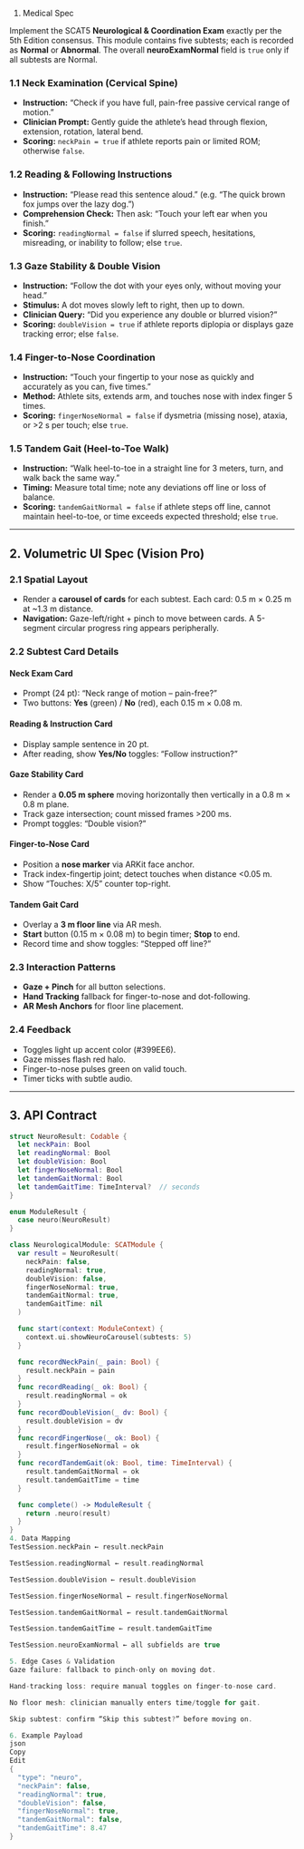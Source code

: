 
1. Medical Spec

Implement the SCAT5 **Neurological & Coordination Exam** exactly per the 5th Edition consensus. This module contains five subtests; each is recorded as **Normal** or **Abnormal**. The overall **neuroExamNormal** field is `true` only if all subtests are Normal.

### 1.1 Neck Examination (Cervical Spine)
- **Instruction:** “Check if you have full, pain-free passive cervical range of motion.”
- **Clinician Prompt:** Gently guide the athlete’s head through flexion, extension, rotation, lateral bend.
- **Scoring:** `neckPain = true` if athlete reports pain or limited ROM; otherwise `false`.

### 1.2 Reading & Following Instructions
- **Instruction:** “Please read this sentence aloud.” (e.g. “The quick brown fox jumps over the lazy dog.”)
- **Comprehension Check:** Then ask: “Touch your left ear when you finish.”
- **Scoring:** `readingNormal = false` if slurred speech, hesitations, misreading, or inability to follow; else `true`.

### 1.3 Gaze Stability & Double Vision
- **Instruction:** “Follow the dot with your eyes only, without moving your head.”
- **Stimulus:** A dot moves slowly left to right, then up to down.
- **Clinician Query:** “Did you experience any double or blurred vision?”
- **Scoring:** `doubleVision = true` if athlete reports diplopia or displays gaze tracking error; else `false`.

### 1.4 Finger-to-Nose Coordination
- **Instruction:** “Touch your fingertip to your nose as quickly and accurately as you can, five times.”
- **Method:** Athlete sits, extends arm, and touches nose with index finger 5 times.
- **Scoring:** `fingerNoseNormal = false` if dysmetria (missing nose), ataxia, or >2 s per touch; else `true`.

### 1.5 Tandem Gait (Heel-to-Toe Walk)
- **Instruction:** “Walk heel-to-toe in a straight line for 3 meters, turn, and walk back the same way.”
- **Timing:** Measure total time; note any deviations off line or loss of balance.
- **Scoring:** `tandemGaitNormal = false` if athlete steps off line, cannot maintain heel-to-toe, or time exceeds expected threshold; else `true`.

---

## 2. Volumetric UI Spec (Vision Pro)

### 2.1 Spatial Layout
- Render a **carousel of cards** for each subtest. Each card: 0.5 m × 0.25 m at ~1.3 m distance.
- **Navigation:** Gaze-left/right + pinch to move between cards. A 5-segment circular progress ring appears peripherally.

### 2.2 Subtest Card Details

#### Neck Exam Card
- Prompt (24 pt): “Neck range of motion – pain-free?”
- Two buttons: **Yes** (green) / **No** (red), each 0.15 m × 0.08 m.

#### Reading & Instruction Card
- Display sample sentence in 20 pt.
- After reading, show **Yes/No** toggles: “Follow instruction?”

#### Gaze Stability Card
- Render a **0.05 m sphere** moving horizontally then vertically in a 0.8 m × 0.8 m plane.
- Track gaze intersection; count missed frames >200 ms.
- Prompt toggles: “Double vision?”

#### Finger-to-Nose Card
- Position a **nose marker** via ARKit face anchor.
- Track index-fingertip joint; detect touches when distance <0.05 m.
- Show “Touches: X/5” counter top-right.

#### Tandem Gait Card
- Overlay a **3 m floor line** via AR mesh.
- **Start** button (0.15 m × 0.08 m) to begin timer; **Stop** to end.
- Record time and show toggles: “Stepped off line?”

### 2.3 Interaction Patterns
- **Gaze + Pinch** for all button selections.
- **Hand Tracking** fallback for finger-to-nose and dot-following.
- **AR Mesh Anchors** for floor line placement.

### 2.4 Feedback
- Toggles light up accent color (#399EE6).
- Gaze misses flash red halo.
- Finger-to-nose pulses green on valid touch.
- Timer ticks with subtle audio.

---

## 3. API Contract

```swift
struct NeuroResult: Codable {
  let neckPain: Bool
  let readingNormal: Bool
  let doubleVision: Bool
  let fingerNoseNormal: Bool
  let tandemGaitNormal: Bool
  let tandemGaitTime: TimeInterval?  // seconds
}

enum ModuleResult {
  case neuro(NeuroResult)
}

class NeurologicalModule: SCATModule {
  var result = NeuroResult(
    neckPain: false,
    readingNormal: true,
    doubleVision: false,
    fingerNoseNormal: true,
    tandemGaitNormal: true,
    tandemGaitTime: nil
  )

  func start(context: ModuleContext) {
    context.ui.showNeuroCarousel(subtests: 5)
  }

  func recordNeckPain(_ pain: Bool) {
    result.neckPain = pain
  }
  func recordReading(_ ok: Bool) {
    result.readingNormal = ok
  }
  func recordDoubleVision(_ dv: Bool) {
    result.doubleVision = dv
  }
  func recordFingerNose(_ ok: Bool) {
    result.fingerNoseNormal = ok
  }
  func recordTandemGait(ok: Bool, time: TimeInterval) {
    result.tandemGaitNormal = ok
    result.tandemGaitTime = time
  }

  func complete() -> ModuleResult {
    return .neuro(result)
  }
}
4. Data Mapping
TestSession.neckPain ← result.neckPain

TestSession.readingNormal ← result.readingNormal

TestSession.doubleVision ← result.doubleVision

TestSession.fingerNoseNormal ← result.fingerNoseNormal

TestSession.tandemGaitNormal ← result.tandemGaitNormal

TestSession.tandemGaitTime ← result.tandemGaitTime

TestSession.neuroExamNormal ← all subfields are true

5. Edge Cases & Validation
Gaze failure: fallback to pinch-only on moving dot.

Hand-tracking loss: require manual toggles on finger-to-nose card.

No floor mesh: clinician manually enters time/toggle for gait.

Skip subtest: confirm “Skip this subtest?” before moving on.

6. Example Payload
json
Copy
Edit
{
  "type": "neuro",
  "neckPain": false,
  "readingNormal": true,
  "doubleVision": false,
  "fingerNoseNormal": true,
  "tandemGaitNormal": false,
  "tandemGaitTime": 8.47
}
